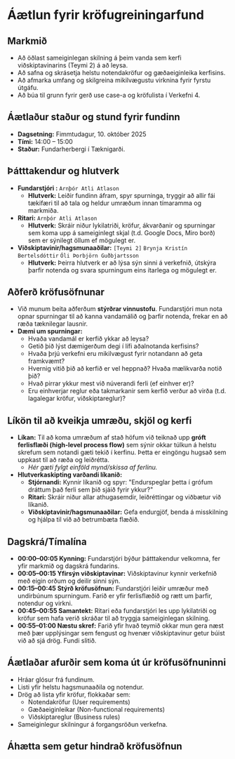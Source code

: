 # Áætlun fyrir kröfugreiningarfund

## Markmið
- Að öðlast sameiginlegan skilning á þeim vanda sem kerfi viðskiptavinarins (Teymi 2) á að leysa.
- Að safna og skrásetja helstu notendakröfur og gæðaeiginleika kerfisins.
- Að afmarka umfang og skilgreina mikilvægustu virknina fyrir fyrstu útgáfu.
- Að búa til grunn fyrir gerð use case-a og kröfulista í Verkefni 4.

## Áætlaður staður og stund fyrir fundinn
- **Dagsetning:** Fimmtudagur, 10. október 2025
- **Tími:** 14:00 – 15:00
- **Staður:** Fundarherbergi í Tæknigarði.

## Þátttakendur og hlutverk
- **Fundarstjóri :** `Arnþór Atli Atlason`
  - **Hlutverk:** Leiðir fundinn áfram, spyr spurninga, tryggir að allir fái tækifæri til að tala og heldur umræðum innan tímaramma og markmiða.
- **Ritari:** `Arnþór Atli Atlason`
  - **Hlutverk:** Skráir niður lykilatriði, kröfur, ákvarðanir og spurningar sem koma upp á sameiginlegt skjal (t.d. Google Docs, Miro borð) sem er sýnilegt öllum ef mögulegt er.
- **Viðskiptavinir/hagsmunaaðilar:** `[Teymi 2]` `Brynja Kristín Bertelsdóttir` `Óli Þorbjörn Guðbjartsson`
  - **Hlutverk:** Þeirra hlutverk er að lýsa sýn sinni á verkefnið, útskýra þarfir notenda og svara spurningum eins ítarlega og mögulegt er.

## Aðferð kröfusöfnunar
- Við munum beita aðferðum **stýrðrar vinnustofu**. Fundarstjóri mun nota opnar spurningar til að kanna vandamálið og þarfir notenda, frekar en að ræða tæknilegar lausnir.
- **Dæmi um spurningar:**
  - Hvaða vandamál er kerfið ykkar að leysa?
  - Getið þið lýst dæmigerðum degi í lífi aðalnotanda kerfisins?
  - Hvaða þrjú verkefni eru mikilvægust fyrir notandann að geta framkvæmt?
  - Hvernig vitið þið að kerfið er vel heppnað? Hvaða mælikvarða notið þið?
  - Hvað pirrar ykkur mest við núverandi ferli (ef einhver er)?
  - Eru einhverjar reglur eða takmarkanir sem kerfið verður að virða (t.d. lagalegar kröfur, viðskiptareglur)?

## Líkön til að kveikja umræðu, skjöl og kerfi
- **Líkan:** Til að koma umræðum af stað höfum við teiknað upp **gróft ferlisflæði (high-level process flow)** sem sýnir okkar túlkun á helstu skrefum sem notandi gæti tekið í kerfinu. Þetta er eingöngu hugsað sem uppkast til að ræða og leiðrétta.
  - *Hér gæti fylgt einföld mynd/skissa af ferlinu.*
- **Hlutverkaskipting varðandi líkanið:**
  - **Stjórnandi:** Kynnir líkanið og spyr: "Endurspeglar þetta í grófum dráttum það ferli sem þið sjáið fyrir ykkur?"
  - **Ritari:** Skráir niður allar athugasemdir, leiðréttingar og viðbætur við líkanið.
  - **Viðskiptavinir/hagsmunaaðilar:** Gefa endurgjöf, benda á misskilning og hjálpa til við að betrumbæta flæðið.

## Dagskrá/Tímalína
- **00:00–00:05 Kynning:** Fundarstjóri býður þátttakendur velkomna, fer yfir markmið og dagskrá fundarins.
- **00:05–00:15 Yfirsýn viðskiptavinar:** Viðskiptavinur kynnir verkefnið með eigin orðum og deilir sinni sýn.
- **00:15–00:45 Stýrð kröfusöfnun:** Fundarstjóri leiðir umræður með undirbúnum spurningum. Farið er yfir ferlisflæðið og rætt um þarfir, notendur og virkni.
- **00:45–00:55 Samantekt:** Ritari eða fundarstjóri les upp lykilatriði og kröfur sem hafa verið skráðar til að tryggja sameiginlegan skilning.
- **00:55–01:00 Næstu skref:** Farið yfir hvað teymið okkar mun gera næst með þær upplýsingar sem fengust og hvenær viðskiptavinur getur búist við að sjá drög. Fundi slitið.

## Áætlaðar afurðir sem koma út úr kröfusöfnuninni
- Hráar glósur frá fundinum.
- Listi yfir helstu hagsmunaaðila og notendur.
- Drög að lista yfir kröfur, flokkaðar sem:
  - Notendakröfur (User requirements)
  - Gæðaeiginleikar (Non-functional requirements)
  - Viðskiptareglur (Business rules)
- Sameiginlegur skilningur á forgangsröðun verkefna.

## Áhætta sem getur hindrað kröfusöfnun
